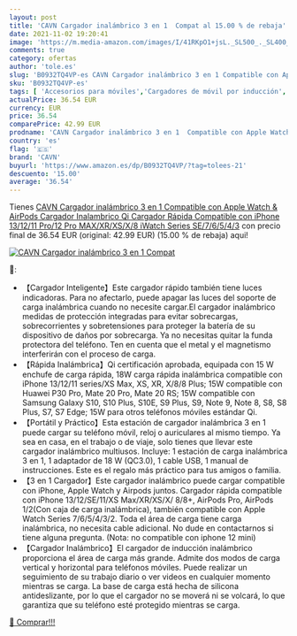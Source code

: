 ```yaml
---
layout: post
title: 'CAVN Cargador inalámbrico 3 en 1  Compat al 15.00 % de rebaja'
date: 2021-11-02 19:20:41
image: 'https://m.media-amazon.com/images/I/41RKpO1+jsL._SL500_._SL400_.jpg'
comments: true
category: ofertas
author: 'tole.es'
slug: 'B0932TQ4VP-es CAVN Cargador inalámbrico 3 en 1 Compatible con Apple...'
sku: 'B0932TQ4VP-es'
tags: [ 'Accesorios para móviles','Cargadores de móvil por inducción','Cargadores para móviles','Comunicación móvil y accesorios','Electrónica','apple','cavn','iphone', ]
actualPrice: 36.54 EUR
currency: EUR
price: 36.54
comparePrice: 42.99 EUR
prodname: 'CAVN Cargador inalámbrico 3 en 1  Compatible con Apple Watch & AirPods  Cargador Inalambrico Qi Cargador Rápida Compatible con iPhone 13/12/11 Pro/12 Pro MAX/XR/XS/X/8  iWatch Series SE/7/6/5/4/3'
country: 'es'
flag: '🇪🇸'
brand: 'CAVN'
buyurl: 'https://www.amazon.es/dp/B0932TQ4VP/?tag=tolees-21'
descuento: '15.00'
average: '36.54'
---
```


Tienes [CAVN Cargador inalámbrico 3 en 1  Compatible con Apple Watch & AirPods  Cargador Inalambrico Qi Cargador Rápida Compatible con iPhone 13/12/11 Pro/12 Pro MAX/XR/XS/X/8  iWatch Series SE/7/6/5/4/3](https://www.amazon.es/dp/B0932TQ4VP/?tag=tolees-21) con precio final de  36.54 EUR (original: 42.99 EUR) (15.00 %  de rebaja) aqui!

[![CAVN Cargador inalámbrico 3 en 1  Compat](https://m.media-amazon.com/images/I/41RKpO1+jsL._SL500_._SL400_.jpg)](https://www.amazon.es/dp/B0932TQ4VP/?tag=tolees-21)

🔎:

- 【Cargador Inteligente】Este cargador rápido también tiene luces indicadoras. Para no afectarlo, puede apagar las luces del soporte de carga inalámbrica cuando no necesite cargar.El cargador inalámbrico medidas de protección integradas para evitar sobrecargas, sobrecorrientes y sobretensiones para proteger la batería de su dispositivo de daños por sobrecarga. Ya no necesitas quitar la funda protectora del teléfono. Ten en cuenta que el metal y el magnetismo interferirán con el proceso de carga.
- 【Rápida Inalámbrica】Qi certificación aprobada, equipada con 15 W enchufe de carga rápida, 18W carga rápida inalámbrica compatible con iPhone 13/12/11 series/XS Max, XS, XR, X/8/8 Plus; 15W compatible con Huawei P30 Pro, Mate 20 Pro, Mate 20 RS; 15W compatible con Samsung Galaxy S10, S10 Plus, S10E, S9 Plus, S9, Note 9, Note 8, S8, S8 Plus, S7, S7 Edge; 15W para otros teléfonos móviles estándar Qi.
- 【Portátil y Práctico】Esta estación de cargador inalámbrica 3 en 1 puede cargar su teléfono móvil, reloj o auriculares al mismo tiempo. Ya sea en casa, en el trabajo o de viaje, solo tienes que llevar este cargador inalámbrico multiusos. Incluye: 1 estación de carga inalámbrica 3 en 1, 1 adaptador de 18 W (QC3.0), 1 cable USB, 1 manual de instrucciones. Este es el regalo más práctico para tus amigos o familia.
- 【3 en 1 Cargador】Este cargador inalámbrico puede cargar compatible con iPhone, Apple Watch y Airpods juntos. Cargador rápida compatible con iPhone 13/12/SE/11/XS Max/XR/XS/X/ 8/8+, AirPods Pro, AirPods 1/2(Con caja de carga inalámbrica), también compatible con Apple Watch Series 7/6/5/4/3/2. Toda el área de carga tiene carga inalámbrica, no necesita cable adicional. No dude en contactarnos si tiene alguna pregunta. (Nota: no compatible con iphone 12 mini)
- 【Cargador Inalámbrico】El cargador de inducción inalámbrico proporciona el área de carga más grande. Admite dos modos de carga vertical y horizontal para teléfonos móviles. Puede realizar un seguimiento de su trabajo diario o ver videos en cualquier momento mientras se carga. La base de carga está hecha de silicona antideslizante, por lo que el cargador no se moverá ni se volcará, lo que garantiza que su teléfono esté protegido mientras se carga.

[🛒 Comprar!!!](https://www.amazon.es/dp/B0932TQ4VP/?tag=tolees-21)
